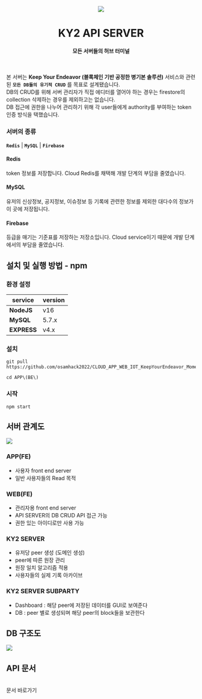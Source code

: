  <p  align="center">
<a  href="https://github.com/osamhack2022/CLOUD_WEB_IOT_KeepYourEndeavor_Moment"  target="_blank"  rel="noopener noreferrer">
<img src='https://github.com/osamhack2022/CLOUD_WEB_IOT_KeepYourEndeavor_Moment/raw/CLOUD/images/logo.png'/>
</a>
</p>
<h1  align="center">KY2 API SERVER</h1>
<h4  align="center">모든 서버들의 허브 터미널</h4>
<br/>

본 서버는 **Keep Your Endeavor (블록체인 기반 공정한 병기본 솔루션)** 서비스와 관련된 **`모든 DB들의 유기적 CRUD`** 를 목표로 설계됐습니다. <br>
DB의 CRUD를 위해 서버 관리자가 직접 에디터를 열어야 하는 경우는 firestore의 collection 삭제하는 경우를 제외하고는 없습니다. <br>
DB 접근에 권한을 나누어 관리하기 위해 각 user들에게 authority를 부여하는 token 인증 방식을 택했습니다.

### 서버의 종류
**`Redis`** | **`MySQL`** | **`Firebase`**
#### Redis
token 정보를 저장합니다. Cloud Redis를 채택해 개발 단계의 부담을 줄였습니다.
#### MySQL
유저의 신상정보, 공지정보, 이슈정보 등 기록에 관련한 정보를 제외한 대다수의 정보가 이 곳에 저장됩니다.
#### Firebase
등급을 매기는 기준표를 저장하는 저장소입니다. Cloud service이기 때문에 개발 단계에서의 부담을 줄였습니다.


## 설치 및 실행 방법 - npm
### 환경 설정
|service|version|
|--|--|
|**NodeJS**|v16|
|**MySQL**|5.7.x|
|**EXPRESS**|v4.x|

### 설치
```ssh
git pull https://github.com/osamhack2022/CLOUD_APP_WEB_IOT_KeepYourEndeavor_Moment
```
```ssh
cd APP\(BE\)
```
### 시작
```ssh
npm start
```

## 서버 관계도
<img src='https://github.com/osamhack2022/CLOUD_WEB_IOT_KeepYourEndeavor_Moment/raw/CLOUD/images/logo.png'/>

### APP(FE)
- 사용자 front end server
- 일반 사용자들의 Read 목적
### WEB(FE)
- 관리자용 front end server
- API SERVER의 DB CRUD API 접근 가능
- 권한 있는 아이디로만 사용 가능
### KY2 SERVER
- 유저당 peer 생성 (도메인 생성)
- peer에 따른 원장 관리
- 원장 일치 알고리즘 적용
- 사용자들의 실제 기록 아카이브
### KY2 SERVER SUBPARTY
- Dashboard : 해당 peer에 저장된 데이터를 GUI로 보여준다
- DB : peer 별로 생성되며 해당 peer의 block들을 보관한다

## DB 구조도
<img src='https://github.com/osamhack2022/CLOUD_WEB_IOT_KeepYourEndeavor_Moment/raw/CLOUD/images/logo.png'/>

## API 문서

<br>
문서 바로가기